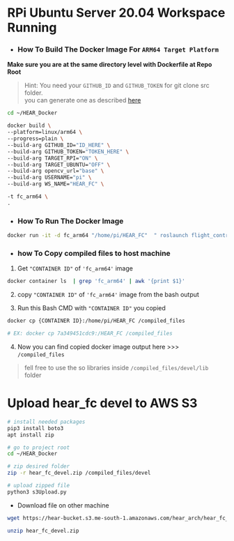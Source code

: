 # RPi Ubuntu Server 20.04 Workspace Running


- ### How To Build The Docker Image For ```ARM64 Target Platform``` 


**Make sure you are at the same directory level with Dockerfile at Repo Root**

> Hint: You need your ```GITHUB_ID``` and ```GITHUB_TOKEN``` for git clone src folder.\
you can generate one as described [here](https://docs.github.com/en/authentication/keeping-your-account-and-data-secure/managing-your-personal-access-tokens)
```bash 
cd ~/HEAR_Docker

docker build \
--platform=linux/arm64 \
--progress=plain \
--build-arg GITHUB_ID="ID_HERE" \
--build-arg GITHUB_TOKEN="TOKEN_HERE" \
--build-arg TARGET_RPI="ON" \
--build-arg TARGET_UBUNTU="OFF" \
--build-arg opencv_url="base" \
--build-arg USERNAME="pi" \
--build-arg WS_NAME="HEAR_FC" \

-t fc_arm64 \
.

```

- ### How To Run The Docker Image

```bash 
docker run -it -d fc_arm64 "/home/pi/HEAR_FC"  " roslaunch flight_controller flight_controller.launch DRONE_NAME:=UAV"
```


- ### how To Copy compiled files to host machine
1. Get ```"CONTAINER ID"``` of ```'fc_arm64'``` image
```bash 
docker container ls  | grep 'fc_arm64' | awk '{print $1}'
```

2. copy ```"CONTAINER ID"``` of ```'fc_arm64'``` image from the bash output

3. Run this Bash CMD with ```"CONTAINER ID"``` you copied
```bash
docker cp {CONTAINER ID}:/home/pi/HEAR_FC /compiled_files

# EX: docker cp 7a349451cdc9:/HEAR_FC /compiled_files
```

4. Now you can find copied docker image output here >>> ```/compiled_files```

> fell free to use the so libraries inside ```/compiled_files/devel/lib``` folder


# Upload hear_fc devel to AWS S3

```bash
# install needed packages
pip3 install boto3
apt install zip

# go to project root
cd ~/HEAR_Docker

# zip desired folder
zip -r hear_fc_devel.zip /compiled_files/devel

# upload zipped file
python3 s3Upload.py


```
- Download file on other machine

```bash
wget https://hear-bucket.s3.me-south-1.amazonaws.com/hear_arch/hear_fc_devel.zip 

unzip hear_fc_devel.zip
```